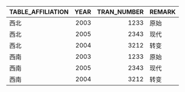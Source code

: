 | TABLE_AFFILIATION   |   YEAR |   TRAN_NUMBER | REMARK   |
|:--------------------|-------:|--------------:|:---------|
| 西北                  |   2003 |          1233 | 原始       |
| 西北                  |   2005 |          2343 | 现代       |
| 西北                  |   2004 |          3212 | 转变       |
| 西南                  |   2003 |          1233 | 原始       |
| 西南                  |   2005 |          2343 | 现代       |
| 西南                  |   2004 |          3212 | 转变       |